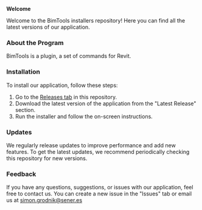 **Welcome**

Welcome to the BimTools installers repository! Here you can find all the latest versions of our application.

### About the Program
BimTools is a plugin, a set of commands for Revit.

### Installation
To install our application, follow these steps:

1. Go to the [Releases tab](https://github.com/SnrBim/BimTools/releases) in this repository.
2. Download the latest version of the application from the "Latest Release" section.
3. Run the installer and follow the on-screen instructions.
### Updates
We regularly release updates to improve performance and add new features. To get the latest updates, we recommend periodically checking this repository for new versions.

### Feedback
If you have any questions, suggestions, or issues with our application, feel free to contact us. You can create a new issue in the "Issues" tab or email us at simon.grodnik@sener.es

